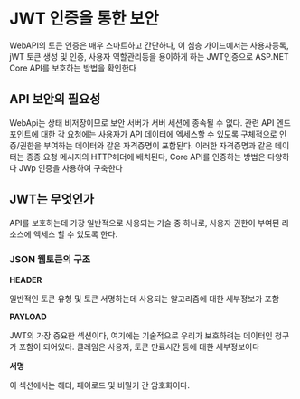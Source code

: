 # JWT 인증을 통한 보안

WebAPI의 토큰 인증은 매우 스마트하고 간단하다, 이 심층 가이드에서는 사용자등록, jWT 토큰 생성 및 인증, 사용자 역할관리등을 용이하게 하는 JWT인증으로 ASP.NET Core API를 보호하는 방법을 확인한다

## API 보안의 필요성

WebApi는 상태 비저장이므로 보안 서버가 서버 세션에 종속될 수 없다. 관련 API 엔드포인트에 대한 각 요청에는 사용자가 API 데이터에 엑세스할 수 있도록 구체적으로 인증/권한을 부여하는 데이터와 같은 자격증명이 포함된다. 이러한 자격증명과 같은 데이터는 종종 요청 메시지의 HTTP헤더에 배치된다, Core API를 인증하는 방법은 다양하다 JWp 인증을 사용하여 구축한다

## JWT는 무엇인가

API를 보호하는데 가장 일반적으로 사용되는 기술 중 하나로, 사용자 권한이 부여된 리소스에 엑세스 할 수 있도록 한다.

### JSON 웹토큰의 구조

**HEADER**

일반적인 토큰 유형 및 토큰 서명하는데 사용되는 알고리즘에 대한 세부정보가 포함

**PAYLOAD**

JWT의 가장 중요한 섹션이다, 여기에는 기술적으로 우리가 보호하려는 데이터인 청구가 포함이 되어있다. 클레임은 사용자, 토큰 만료시간 등에 대한 세부정보이다

**서명**

이 섹션에서는 헤더, 페이로드 및 비밀키 간 암호화이다.
